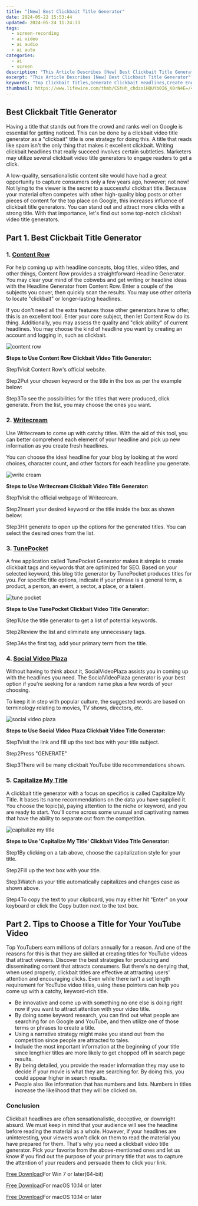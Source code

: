 ```yaml
---
title: "[New] Best Clickbait Title Generator"
date: 2024-05-22 15:53:44
updated: 2024-05-24 11:24:33
tags: 
  - screen-recording
  - ai video
  - ai audio
  - ai auto
categories: 
  - ai
  - screen
description: "This Article Describes [New] Best Clickbait Title Generator"
excerpt: "This Article Describes [New] Best Clickbait Title Generator"
keywords: "Top Clickbait Titles,Generate Clickbait Headlines,Create Engaging Article Titles,Optimize Clickbait Strategies,Best Clickbait Title Tools,Increase Traffic with Clickbait,Crafting Clickbait for SEO"
thumbnail: https://www.lifewire.com/thmb/CStHh_chdzoiHQUYb0I6_K0rN4E=/400x300/filters:no_upscale():max_bytes(150000):strip_icc()/001-is-nintendo-switch-online-down-or-is-it-just-you-4846361-d95930818e9d4bc39ff7535c50087c08.jpg
---
```


## Best Clickbait Title Generator

Having a title that stands out from the crowd and ranks well on Google is essential for getting noticed. This can be done by a clickbait video title generator as a "clickbait" title is one strategy for doing this. A title that reads like spam isn't the only thing that makes it excellent clickbait. Writing clickbait headlines that really succeed involves certain subtleties. Marketers may utilize several clickbait video title generators to engage readers to get a click.

A low-quality, sensationalistic content site would have had a great opportunity to capture consumers only a few years ago, however; not now! Not lying to the viewer is the secret to a successful clickbait title. Because your material often competes with other high-quality blog posts or other pieces of content for the top place on Google, this increases influence of clickbait title generators. You can stand out and attract more clicks with a strong title. With that importance, let's find out some top-notch clickbait video title generators.

## Part 1\. Best Clickbait Title Generator

### **1\.** [**Content Row**](https://www.contentrow.com/tools/headline-generator)

For help coming up with headline concepts, blog titles, video titles, and other things, Content Row provides a straightforward Headline Generator. You may clear your mind of the cobwebs and get writing or headline ideas with the Headline Generator from Content Row. Enter a couple of the subjects you cover, then quickly scan the results. You may use other criteria to locate "clickbait" or longer-lasting headlines.

If you don't need all the extra features those other generators have to offer, this is an excellent tool. Enter your core subject, then let Content Row do its thing. Additionally, you may assess the quality and "click ability" of current headlines. You may choose the kind of headline you want by creating an account and logging in, such as clickbait.

![content row](https://images.wondershare.com/filmora/article-images/2022/08/content-row.jpg)

**Steps to Use Content Row Clickbait Video Title Generator:**

Step1Visit Content Row's official website.

Step2Put your chosen keyword or the title in the box as per the example below:

Step3To see the possibilities for the titles that were produced, click generate. From the list, you may choose the ones you want.

### **2\.** [**Writecream**](http://www.writecream.com)

Use Writecream to come up with catchy titles. With the aid of this tool, you can better comprehend each element of your headline and pick up new information as you create fresh headlines.

You can choose the ideal headline for your blog by looking at the word choices, character count, and other factors for each headline you generate.

![write cream](https://images.wondershare.com/filmora/article-images/2022/08/write-cream.jpg)

**Steps to Use Writecream Clickbait Video Title Generator:**

Step1Visit the official webpage of Writecream.

Step2Insert your desired keyword or the title inside the box as shown below:

Step3Hit generate to open up the options for the generated titles. You can select the desired ones from the list.

### **3\.** [**TunePocket**](https://www.tunepocket.com/youtube-tags-generator/)

A free application called TunePocket Generator makes it simple to create clickbait tags and keywords that are optimized for SEO. Based on your selected keyword, this blog title generator by TunePocket produces titles for you. For specific title options, indicate if your phrase is a general term, a product, a person, an event, a sector, a place, or a talent.

![tune pocket](https://images.wondershare.com/filmora/article-images/2022/08/tune-pocket.jpg)

**Steps to Use TunePocket Clickbait Video Title Generator:**

Step1Use the title generator to get a list of potential keywords.

Step2Review the list and eliminate any unnecessary tags.

Step3As the first tag, add your primary term from the title.

### **4\.** [**Social Video Plaza**](https://www.socialvideoplaza.com/)

Without having to think about it, SocialVideoPlaza assists you in coming up with the headlines you need. The SocialVideoPlaza generator is your best option if you're seeking for a random name plus a few words of your choosing.

To keep it in step with popular culture, the suggested words are based on terminology relating to movies, TV shows, directors, etc.

![social video plaza](https://images.wondershare.com/filmora/article-images/2022/08/social-video-plaza.jpg)

**Steps to Use Social Video Plaza Clickbait Video Title Generator:**

Step1Visit the link and fill up the text box with your title subject.

Step2Press "GENERATE"

Step3There will be many clickbait YouTube title recommendations shown.

### **5\.** [**Capitalize My Title**](https://capitalizemytitle.com/)

A clickbait title generator with a focus on specifics is called Capitalize My Title. It bases its name recommendations on the data you have supplied it. You choose the topic(s), paying attention to the niche or keyword, and you are ready to start. You'll come across some unusual and captivating names that have the ability to separate out from the competition.

![capitalize my title](https://images.wondershare.com/filmora/article-images/2022/08/capitalize-my-title.jpg)

**Steps to Use 'Capitalize My Title' Clickbait Video Title Generator:**

Step1By clicking on a tab above, choose the capitalization style for your title.

Step2Fill up the text box with your title.

Step3Watch as your title automatically capitalizes and changes case as shown above.

Step4To copy the text to your clipboard, you may either hit "Enter" on your keyboard or click the Copy button next to the text box.

## Part 2\. Tips to Choose a Title for Your YouTube Video

Top YouTubers earn millions of dollars annually for a reason. And one of the reasons for this is that they are skilled at creating titles for YouTube videos that attract viewers. Discover the best strategies for producing and disseminating content that attracts consumers. But there's no denying that, when used properly, clickbait titles are effective at attracting users' attention and encouraging clicks. Even while there isn't a set length requirement for YouTube video titles, using these pointers can help you come up with a catchy, keyword-rich title.

* Be innovative and come up with something no one else is doing right now if you want to attract attention with your video title.
* By doing some keyword research, you can find out what people are searching for on Google and YouTube, and then utilize one of those terms or phrases to create a title.
* Using a narrative strategy might make you stand out from the competition since people are attracted to tales.
* Include the most important information at the beginning of your title since lengthier titles are more likely to get chopped off in search page results.
* By being detailed, you provide the reader information they may use to decide if your movie is what they are searching for. By doing this, you could appear higher in search results.
* People also like information that has numbers and lists. Numbers in titles increase the likelihood that they will be clicked on.

### Conclusion

Clickbait headlines are often sensationalistic, deceptive, or downright absurd. We must keep in mind that your audience will see the headline before reading the material as a whole. However, if your headlines are uninteresting, your viewers won't click on them to read the material you have prepared for them. That's why you need a clickbait video title generator. Pick your favorite from the above-mentioned ones and let us know if you find out the purpose of your primary title that was to capture the attention of your readers and persuade them to click your link.

[Free Download](https://tools.techidaily.com/wondershare/filmora/download/)For Win 7 or later(64-bit)

[Free Download](https://tools.techidaily.com/wondershare/filmora/download/)For macOS 10.14 or later

</article

[Free Download](https://tools.techidaily.com/wondershare/filmora/download/)For macOS 10.14 or later

<ins class="adsbygoogle"
     style="display:block"
     data-ad-format="autorelaxed"
     data-ad-client="ca-pub-7571918770474297"
     data-ad-slot="1223367746"></ins>

<ins class="adsbygoogle"
     style="display:block"
     data-ad-format="autorelaxed"
     data-ad-client="ca-pub-7571918770474297"
     data-ad-slot="1223367746"></ins>



<ins class="adsbygoogle"
     style="display:block"
     data-ad-client="ca-pub-7571918770474297"
     data-ad-slot="8358498916"
     data-ad-format="auto"
     data-full-width-responsive="true"></ins>

